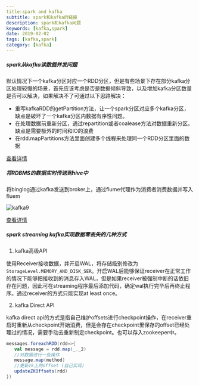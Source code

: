 ```yaml
---
title:spark and kafka
subtitle: spark和kafka的链接
description: spark和kafka问题
keywords: [kafka,spark]
date: 2019-02-02
tags: [kafka,spark]
category: [kafka]
---
```


##### spark从kafka读数据并发问题

默认情况下一个kafka分区对应一个RDD分区，但是有些场景下存在部分kafka分区处理较慢的场景，首先应该考虑是否是数据倾斜导致，以及增加kafka分区数量是否可以解决，如果解决不了可通过以下思路解决：

- 重写kafkaRDD的getPartition方法，让一个spark分区对应多个kafka分区，缺点是破坏了一个kafka分区内数据有序性问题。
- 在处理数据前重新分区，通过repartition或者coalease方法对数据重新分区。缺点是需要额外的时间和IO的浪费
- 在rdd.mapPartitions方法里面创建多个线程来处理同一个RDD分区里面的数据

[查看详情](https://www.iteblog.com/archives/2419.html)

##### 将RDBMS的数据实时传送到hive中

将binglog通过kafka发送到broker上，通过flume代理作为消费者消费数据并写入fluem

![kafka9](E:\data\oss\kafka\kafka9.png)

[查看详情](https://www.iteblog.com/archives/1771.html)

##### spark streaming kafka实现数据零丢失的几种方式

1. kafka高级API

使用Receiver接收数据，并开启WAL，将存储级别修改为`StorageLevel.MEMORY_AND_DISK_SER`。开启WAL后能够保证receiver在正常工作的情况下能够把接收到的消息存入WAL，但是如果receiver被强制中断的话依旧存在问题，因此可在streaming程序最后添加代码，确定wal执行完毕后再终止程序。通过receiver的方式只能实现at least once。

2. kafka Direct API

kafka direct api的方式是指自己维护offsets进行checkpoint操作，在receiver重启时重新从checkpoint开始消费，但是会存在checkpoint里保存的offset已经处理过的情况，需要手动去重新制定checkpoint。也可以存入zookeeper中。

```scala
messages.foreachRDD(rdd=>{
   val message = rdd.map(_._2)  
   //对数据进行一些操作
   message.map(method)
   //更新zk上的offset (自己实现)
   updateZKOffsets(rdd)
})
```



